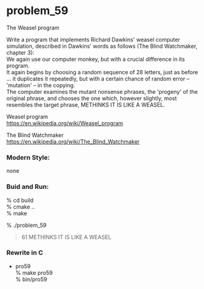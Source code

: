 problem_59
===============

The Weasel program

Write a program that implements Richard Dawkins' weasel computer simulation, described in Dawkins' words as follows (The Blind Watchmaker, chapter 3):  
We again use our computer monkey, but with a crucial difference in its program.   
It again begins by choosing a random sequence of 28 letters, just as before ... it duplicates it repeatedly, but with a certain chance of random error – 'mutation' – in the copying.   
The computer examines the mutant nonsense phrases, the 'progeny' of the original phrase, and chooses the one which, however slightly, most resembles the target phrase,   METHINKS IT IS LIKE A WEASEL.

Weasel program  
https://en.wikipedia.org/wiki/Weasel_program  

The Blind Watchmaker  
https://en.wikipedia.org/wiki/The_Blind_Watchmaker  


### Modern Style:  
none

### Buid and Run:  
% cd build  
% cmake ..  
% make  

% ./problem_59 
> 61   METHINKS IT IS LIKE A WEASEL

### Rewrite in C  
- pro59  
% make pro59  
% bin/pro59  
